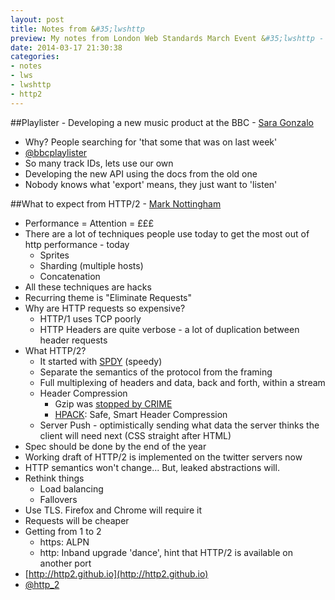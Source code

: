 ```yaml
---
layout: post
title: Notes from &#35;lwshttp
preview: My notes from London Web Standards March Event &#35;lwshttp - Playlister&#58; Developing a new music product at the BBC by Sara Gonzalo, and What to expect from HTTP/2 from Mark Nottingham.
date: 2014-03-17 21:30:38
categories:
- notes
- lws
- lwshttp
- http2
---
```


##Playlister - Developing a new music product at the BBC - [Sara Gonzalo](http://twitter.com/sara_SGM)

- Why? People searching for 'that some that was on last week'
- [@bbcplaylister](http://twitter.com/bbcplaylister)
- So many track IDs, lets use our own
- Developing the new API using the docs from the old one
- Nobody knows what 'export' means, they just want to 'listen'

##What to expect from HTTP/2 - [Mark Nottingham](http://twitter.com/mnot)

- Performance = Attention = £££
- There are a lot of techniques people use today to get the most out of http performance - today
	- Sprites
	- Sharding (multiple hosts)
	- Concatenation
- All these techniques are hacks
- Recurring theme is "Eliminate Requests"
- Why are HTTP requests so expensive?
	- HTTP/1 uses TCP poorly
	- HTTP Headers are quite verbose - a lot of duplication between header requests
- What HTTP/2?
	- It started with [SPDY](http://www.chromium.org/spdy) (speedy)
	- Separate the semantics of the protocol from the framing
	- Full multiplexing of headers and data, back and forth, within a stream
	- Header Compression
		- Gzip was [stopped by CRIME](https://www.alertlogic.com/crime-deflate-token-bruteforce/)
		- [HPACK](http://http2.github.io/http2-spec/compression.html): Safe, Smart Header Compression
	- Server Push - optimistically sending what data the server thinks the client will need next (CSS straight after HTML)
- Spec should be done by the end of the year
- Working draft of HTTP/2 is implemented on the twitter servers now
- HTTP semantics won't change... But, leaked abstractions will.
- Rethink things
	- Load balancing
	- Fallovers
- Use TLS. Firefox and Chrome will require it
- Requests will be cheaper
- Getting from 1 to 2
	- https: ALPN
	- http: Inband upgrade 'dance', hint that HTTP/2 is available on another port
- [http://http2.github.io](http://http2.github.io)
- [@http_2](http://twitter.com/http_2)
